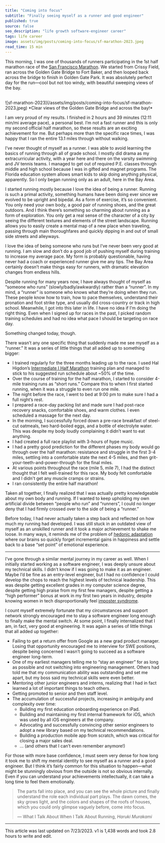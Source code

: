```yaml
---
title: "Coming into focus"
subtitle: "Finally seeing myself as a runner and good engineer"
published: true
source: false
seo_description: "life growth software-engineer career"
tags: life career
image: assets/img/posts/coming-into-focus/sf-marathon-2023.jpeg
read_time: 15 min
---
```


This morning, I was one of thousands of runners participating in the 1st half marathon race of the [San Francisco Marathon](https://www.thesfmarathon.com/). We started from Crissy Field, ran across the Golden Gate Bridge to Fort Baker, and then looped back across the bridge to finish in Golden Gate Park. It was absolutely perfect day for the run—cool but not too windy, with beautiful sweeping views of the bay.

<br />
![sf-marathon-2023](/assets/img/posts/coming-into-focus/sf-marathon-2023.jpeg)
*Clear views of the Golden Gate Bridge and across the bay!*
<br />

I am very proud of my results. I finished in 2 hours and 39 minutes (12:11 min/mi average pace), a personal best. I’m not a fast runner and this is only my second official half marathon, so these results are an exciting achievement for me. But perhaps more than the specific race times, I was happy that I ran the entire 13.1 miles through without walking.

I’ve never thought of myself as a runner. I was able to avoid learning the basics of running through all of grade school. I mostly did drama as my extracurricular activity, with a year here and there on the varsity swimming and JV tennis teams. I managed to get out of required P.E. classes through middle and high school because I was in gifted and magnet programs. The Florida education system allows smart kids to skip doing anything physical, apparently. So I only began running only as an adult, here in the Bay Area. 

I started running mostly because I love the idea of being a runner. Running is such a primal activity, something humans have been doing ever since we evolved to be upright and bipedal. As a form of exercise, it’s so convenient. You only need your own body, a good pair of running shoes, and the great outdoors. And I think there’s something so charming about running as a form of exploration. You only get a real sense of the character of a city by seeing the different textures and elements of the street landscape. Running allows you to easily create a mental map of a new place when traveling, passing through main thoroughfares and quickly dipping in and out of small side streets and alleyways.

I love the idea of being someone who runs but I’ve never been very good at running. I am slow and don’t do a good job of pushing myself during training to increase my average pace. My form is probably questionable, having never had a coach or experienced runner give me any tips. The Bay Area certainly doesn’t make things easy for runners, with dramatic elevation changes from endless hills. 

Despite running for many years now, I have always thought of myself as “someone who runs” (slowly/badly/awkwardly) rather than a “runner”. In my mind, a “runner” is someone who knows what they’re doing when they run. These people know how to train, how to pace themselves, understand their pronation and foot strike type, and usually did cross-country or track in high school. Meanwhile, I got into this later in life. I have no idea if I’m doing the right thing. Even when I signed up for races in the past, I picked random training schedules and had no idea what pace I should be targeting on race day. 

Something changed today, though. 

There wasn’t any one specific thing that suddenly made me see myself as a “runner.” It was a series of little things that all added up to something bigger:

- I trained regularly for the three months leading up to the race. I used Hal Higdon’s [Intermediate I Half Marathon](https://www.halhigdon.com/training-programs/half-marathon-training/intermediate-1-half-marathon/) training plan and managed to stick to his suggested run schedule about ~50% of the time.
- Over the course of training for the half marathon, I started to consider 4-mile training runs as “short runs.” Compare this to when I first started running, when it was a struggle to even run one mile. 
- The night before the race, I went to bed at 9:00 pm to make sure I had a full night’s rest.
- I prepared a race-day packing list and made sure I had post-race recovery snacks, comfortable shoes, and warm clothes. I even scheduled a massage for the next day.
- In the morning, I successfully forced down a pre-race breakfast of steel-cut oatmeals, two hard-boiled eggs, and a bottle of electrolyte water. This was despite my body loudly complaining it didn’t want to eat anything.
- I had created a full race playlist with 3-hours of hype music. 
- I had a pretty good prediction for the different phases my body would go through over the half marathon: resistance and struggle in the first 3-4 miles, settling into a comfortable state the next 4-5 miles, and then grit-your-teeth-and-power-through for the final miles.
- At various points throughout the race (mile 5, mile 7), I had the distinct thought that I felt well-trained for this race. My body felt comfortable and I didn't get any muscle cramps or strains.
- I ran consistently the entire half marathon!

Taken all together, I finally realized that I was actually pretty knowledgeable about my own body and running. If I wanted to keep upholding my own artificial divide between “people who run” and “runners”, I could no longer deny that I had firmly crossed over to the side of being a “runner.”

Before today, I had never actually taken a step back and reflected on how much my running had developed. I was still stuck in an outdated view of myself as an unskilled runner and it took a major achievement to shake me loose. In many ways, it reminds me of the problem of [hedonic adaptation](https://en.wikipedia.org/wiki/Hedonic_treadmill) where our brains so quickly forget incremental gains in happiness and settle back to a base “set point” of emotional experience.

<hr class="section-divider" />

I’ve gone through a similar mental journey in my career as well. When I initially started working as a software engineer, I was deeply unsure about my technical skills. I didn’t know if I was going to make it as an engineer. Maybe I’d be fine as an entry-level engineer, but I had no confidence I could develop the chops to reach the highest levels of technical leadership. This was despite getting excellent grades in my computer science degree, despite getting high praise from my first few managers, despite getting a “high performer” bonus at work in my first two years in industry, despite knowing women in tech disproportionally feel [imposter syndrome](https://www.womentech.net/en-us/blog/why-do-women-in-tech-feel-theyre-faking-it-imposter-syndrome-and-how-overcome-it). 

I count myself extremely fortunate that my circumstances and support network strongly encouraged me to stay a software engineer long enough to finally make the mental switch. At some point, I finally internalized that I am, in fact, very good at engineering. It was again a series of little things that all added up together:


<ul>
<li>Failing to get a return offer from Google as a new grad product manager. Losing that opportunity encouraged me to interview for SWE positions, despite being concerned I wasn’t going to succeed as a software engineer long-term.</li>
<li>One of my earliest managers telling me to “stay an engineer” for as long as possible and not switching into engineering management. Others had told me that my communication ability was outstanding and set me apart, but my boss said my technical skills were even better.</li>
<li>Mentoring other junior engineers and interns, realizing that I had in fact learned a lot of important things to teach others.</li>
<li>Getting promoted to senior and then staff level.</li>
<li>The accumulation of successful projects, increasing in ambiguity and complexity over time:
    <ul>
        <li>Building my first education onboarding experience on iPad.</li>
        <li>Building and maintaining my first internal framework for iOS, which was used by all iOS engineers at the company. </li>
        <li>Advocating and successfully convincing other senior engineers to adopt a new library based on my technical recommendations.</li>
        <li>Building a production mobile app from scratch, which was critical for closing a major sales deal.</li>
        <li>... (and others that I can’t even remember anymore!)</li>
    </ul>
</li>
</ul>

For those with more base confidence, I must seem very dense for how long it took me to shift my mental identity to see myself as a runner and a good engineer. But I think it’s fairly common for this situation to happen—what might be stunningly obvious from the outside is not so obvious internally. Even if you can understand your achievements intellectually, it can take a long time to feel them emotionally.

> The parts fall into place, and you can see the whole picture and finally understand the role each individual part plays. The dawn comes, the sky grows light, and the colors and shapes of the roofs of houses, which you could only glimpse vaguely before, come into focus.
> 
> — What I Talk About When I Talk About Running, _Haruki Murakami_

<hr class="section-divider" />

<footer>This article was last updated on 7/23/2023. v1 is 1,438 words and took 2.8 hours to write and edit.</footer>
